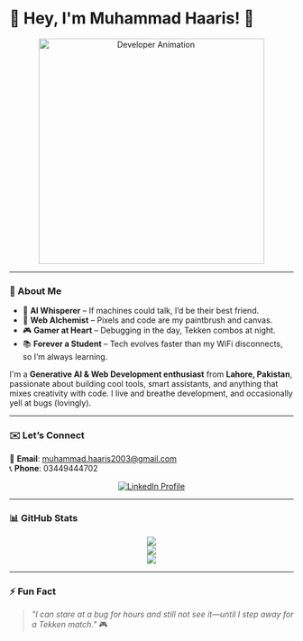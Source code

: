 # 👋 Hey, I'm Muhammad Haaris! 🚀

<p align="center">
  <img src="https://i.giphy.com/media/v1.Y2lkPTc5MGI3NjExdXF4aml3eGk5ZW42dm9tMTUyZDh4OWtieTJqcDMwdWJ2aWluaTE5eiZlcD12MV9pbnRlcm5hbF9naWZfYnlfaWQmY3Q9Zw/xT9IgIc0lryrxvqVGM/giphy.gif" alt="Developer Animation" width="400">
</p>

---

### 🌟 About Me

- 🧠 **AI Whisperer** – If machines could talk, I’d be their best friend.  
- 🎨 **Web Alchemist** – Pixels and code are my paintbrush and canvas.  
- 🎮 **Gamer at Heart** – Debugging in the day, Tekken combos at night.  
- 📚 **Forever a Student** – Tech evolves faster than my WiFi disconnects, so I’m always learning.  

I'm a **Generative AI & Web Development enthusiast** from **Lahore, Pakistan**, passionate about building cool tools, smart assistants, and anything that mixes creativity with code. I live and breathe development, and occasionally yell at bugs (lovingly).

---

### ✉️ Let’s Connect

📧 **Email**: [muhammad.haaris2003@gmail.com](mailto:muhammad.haaris2003@gmail.com)  
📞 **Phone**: 03449444702

<p align="center">
  <a href="https://www.linkedin.com/in/haaris278/" target="_blank">
    <img src="https://img.shields.io/badge/LinkedIn-Connect-blue?style=for-the-badge&logo=linkedin&logoColor=white" alt="LinkedIn Profile" />
  </a>
</p>

---

### 📊 GitHub Stats

<div align="center">
  <img src="https://github-profile-summary-cards.vercel.app/api/cards/most-commit-language?username=MuhammadHaaris278&theme=github_dark" />
  <br />
  <img src="https://github-readme-stats.vercel.app/api?username=MuhammadHaaris278&show_icons=true&theme=github_dark" />
  <br />
  <img src="https://github-readme-streak-stats.herokuapp.com?user=MuhammadHaaris278&theme=github-dark&hide_border=false" />
</div>

---

### ⚡ Fun Fact

> _"I can stare at a bug for hours and still not see it—until I step away for a Tekken match."_ 🎮

<!---
haarismuhammad/haarismuhammad is a ✨ special ✨ repository because its `README.md` (this file) appears on your GitHub profile.
You can click the Preview link to take a look at your changes.
--->
